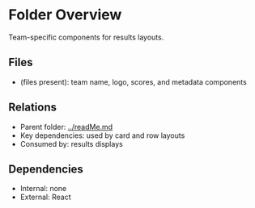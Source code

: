 # Folder Overview

Team-specific components for results layouts.

## Files

- (files present): team name, logo, scores, and metadata components

## Relations

- Parent folder: [../readMe.md](../readMe.md)
- Key dependencies: used by card and row layouts
- Consumed by: results displays

## Dependencies

- Internal: none
- External: React
